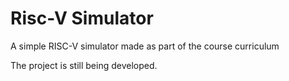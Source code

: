# Risc-V Simulator
A simple RISC-V simulator made as part of the course curriculum

The project is still being developed.
